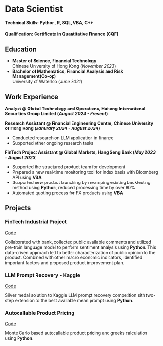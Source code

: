# Data Scientist

#### Technical Skills: Python, R, SQL, VBA, C++

#### Qualification: Certificate in Quantitative Finance (CQF)

## Education							       		
- **Master of Science, Financial Technology** <br /> Chinese University of Hong Kong (_November 2023_)		        		
- **Bachelor of Mathematics, Financial Analysis and Risk Management(Co-op)** <br /> University of Waterloo (_June 2021_)

## Work Experience
**Analyst @ Global Technology and Operations, Haitong International Securities Group Limited (_August 2024 - Present_)**

**Research Assistant @ Financial Engineering Centre, Chinese University of Hong Kong (_Janurary 2024 - August 2024_)**
- Conducted research on LLM application in finance
- Supported other ongoing research tasks

**FinTech Project Assistant @ Global Markets, Hang Seng Bank (_May 2023 - August 2023_)**
- Supported the structured product team for development
- Prepared a new real-time monitoring tool for index basis with Bloomberg API using **VBA**
- Supported new product launching by revamping existing backtesting method using **Python**, reduced processing time by over 90%
- Automated quoting process for FX products using **VBA**

## Projects
### FinTech Industrial Project
[Code](https://github.com/chriszhp/fintech_project)

Collaborated with bank, collected public available comments and utilized pre-train language model to perform sentiment analysis using **Python**. This data-driven approach led to better characterization of public opinion to the product. Combined with other macro economic indicators, identified important factors and proposed product improvement plan.

<!-- ![FinTech Industrial Project](/assets/img/) -->

### LLM Prompt Recovery - Kaggle
[Code](https://github.com/chriszhp/LLM_PR)

Silver medal solution to Kaggle LLM prompt recovery competition sith two-step extension to the best available mean prompt using **Python**. 

<!-- ![LLM Prompt Recovery - Kaggle](/assets/img/) -->

### Autocallable Product Pricing
[Code](https://github.com/chriszhp/autocallable_pricing)

Monte Carlo based autocallable product pricing and greeks calculation using **Python**. 

<!-- ![LLM Prompt Recovery - Kaggle](/assets/img/) -->
